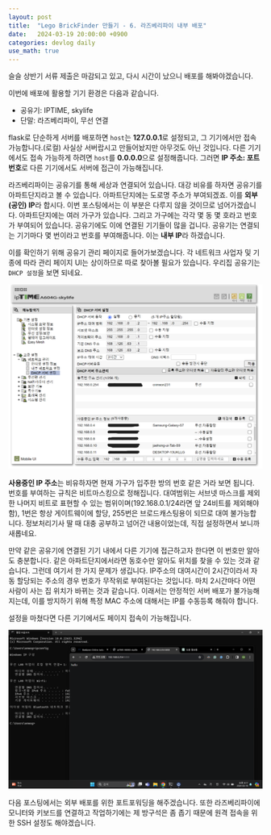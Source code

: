 ```yaml
---
layout: post
title:  "Lego BrickFinder 만들기 - 6. 라즈베리파이 내부 배포"
date:   2024-03-19 20:00:00 +0900
categories: devlog daily
use_math: true
---
```


슬슬 상반기 서류 제출은 마감되고 있고, 다시 시간이 났으니 배포를 해봐야겠습니다.

이번에 배포에 활용할 기기 환경은 다음과 같습니다.

- 공유기: IPTIME, skylife
- 단말: 라즈베리파이, 무선 연결

flask로 단순하게 서버를 배포하면 `host`는 **127.0.0.1**로 설정되고, 그 기기에서만 접속 가능합니다.(로컬) 사실상 서버랍시고 만들어놨지만 아무것도 아닌 것입니다. 다른 기기에서도 접속 가능하게 하려면 `host`를 **0.0.0.0**으로 설정해줍니다. 그러면 **IP 주소: 포트 번호**로 다른 기기에서도 서버에 접근이 가능해집니다.

라즈베리파이는 공유기를 통해 세상과 연결되어 있습니다. 대강 비유를 하자면 공유기를 아파트단지라고 볼 수 있습니다. 아파트단지에는 도로명 주소가 부여되겠죠. 이를 **외부(공인) IP**라 합시다. 이번 포스팅에서는 이 부분은 다루지 않을 것이므로 넘어가겠습니다. 아파트단지에는 여러 가구가 있습니다. 그리고 가구에는 각각 몇 동 몇 호라고 번호가 부여되어 있습니다. 공유기에도 이에 연결된 기기들이 많을 겁니다. 공유기는 연결되는 기기마다 몇 번이라고 번호를 부여해줍니다. 이는 **내부 IP**라 하겠습니다.

이를 확인하기 위해 공유기 관리 페이지로 들어가보겠습니다. 각 네트워크 사업자 및 기종에 따라 관리 페이지 UI는 상이하므로 따로 찾아볼 필요가 있습니다. 우리집 공유기는 `DHCP 설정`을 보면 되네요.

![fixed_ip](/assets/images/2024-03-19-lego-finder-6/fixed_ip.png)

**사용중인 IP 주소**는 비유하자면 현재 가구가 입주한 방의 번호 같은 거라 보면 됩니다. 번호를 부여하는 규칙은 비트마스킹으로 정해집니다. 대여범위는 서브넷 마스크를 제외한 나머지 비트로 표현할 수 있는 범위이며(192.168.0.1/24라면 앞 24비트를 제외해야 함), 1번은 항상 게이트웨이에 할당, 255번은 브로드캐스팅용이 되므로 대여 불가능합니다. 정보처리기사 딸 때 대충 공부하고 넘어간 내용이었는데, 직접 설정하면서 보니까 새롭네요.

만약 같은 공유기에 연결된 기기 내에서 다른 기기에 접근하고자 한다면 이 번호만 알아도 충분합니다. 같은 아파트단지에서라면 동호수만 알아도 위치를 찾을 수 있는 것과 같습니다. 그런데 여기서 한 가지 문제가 생깁니다. IP주소의 대여시간이 2시간이라서 자동 할당되는 주소의 경우 번호가 무작위로 부여된다는 것입니다. 마치 2시간마다 어떤 사람이 사는 집 위치가 바뀌는 것과 같습니다. 이래서는 안정적인 서버 배포가 불가능해지는데, 이를 방지하기 위해 특정 MAC 주소에 대해서는 IP를 수동등록 해줘야 합니다.

설정을 마쳤다면 다른 기기에서도 페이지 접속이 가능해집니다.

![result](/assets/images/2024-03-19-lego-finder-6/result.png)

다음 포스팅에서는 외부 배포를 위한 포트포워딩을 해주겠습니다. 또한 라즈베리파이에 모니터와 키보드를 연결하고 작업하기에는 제 방구석은 좀 좁기 때문에 원격 접속을 위한 SSH 설정도 해야겠습니다.

